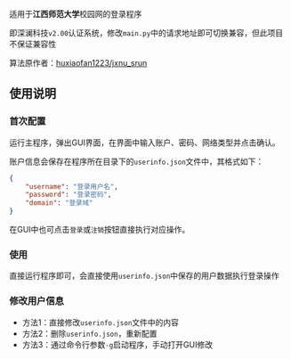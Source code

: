 适用于**江西师范大学**校园网的登录程序

即深澜科技`v2.00`认证系统，修改`main.py`中的请求地址即可切换兼容，但此项目不保证兼容性

算法原作者：[huxiaofan1223/jxnu_srun](https://github.com/huxiaofan1223/jxnu_srun)

## 使用说明

### 首次配置

运行主程序，弹出GUI界面，在界面中输入账户、密码、网络类型并点击确认。

账户信息会保存在程序所在目录下的`userinfo.json`文件中，其格式如下：

```json
{
    "username": "登录用户名",
    "password": "登录密码",
    "domain": "登录域"
}
```

在GUI中也可点击`登录`或`注销`按钮直接执行对应操作。

### 使用

直接运行程序即可，会直接使用`userinfo.json`中保存的用户数据执行登录操作

### 修改用户信息

- 方法1：直接修改`userinfo.json`文件中的内容
- 方法2：删除`userinfo.json`，重新配置
- 方法3：通过命令行参数`-g`启动程序，手动打开GUI修改
